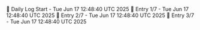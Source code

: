 📅 Daily Log Start - Tue Jun 17 12:48:40 UTC 2025
📌 Entry 1/7 - Tue Jun 17 12:48:40 UTC 2025
📌 Entry 2/7 - Tue Jun 17 12:48:40 UTC 2025
📌 Entry 3/7 - Tue Jun 17 12:48:40 UTC 2025
